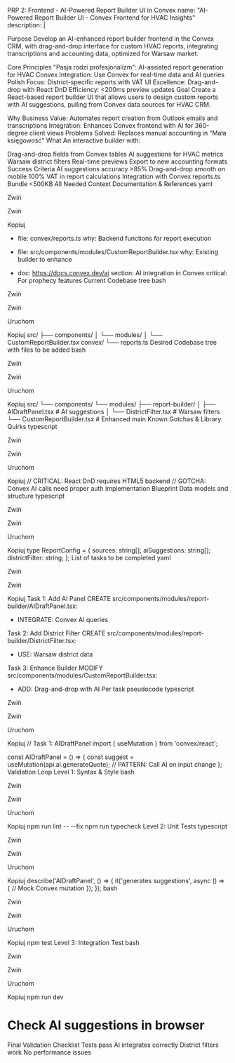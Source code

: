 PRP 2: Frontend - AI-Powered Report Builder UI in Convex
name: "AI-Powered Report Builder UI - Convex Frontend for HVAC Insights"
description: |

Purpose
Develop an AI-enhanced report builder frontend in the Convex CRM, with drag-and-drop interface for custom HVAC reports, integrating transcriptions and accounting data, optimized for Warsaw market.

Core Principles
"Pasja rodzi profesjonalizm": AI-assisted report generation for HVAC
Convex Integration: Use Convex for real-time data and AI queries
Polish Focus: District-specific reports with VAT
UI Excellence: Drag-and-drop with React DnD
Efficiency: <200ms preview updates
Goal
Create a React-based report builder UI that allows users to design custom reports with AI suggestions, pulling from Convex data sources for HVAC CRM.

Why
Business Value: Automates report creation from Outlook emails and transcriptions
Integration: Enhances Convex frontend with AI for 360-degree client views
Problems Solved: Replaces manual accounting in "Mała księgowość"
What
An interactive builder with:

Drag-and-drop fields from Convex tables
AI suggestions for HVAC metrics
Warsaw district filters
Real-time previews
Export to new accounting formats
Success Criteria
 AI suggestions accuracy >85%
 Drag-and-drop smooth on mobile
 100% VAT in report calculations
 Integration with Convex reports.ts
 Bundle <500KB
All Needed Context
Documentation & References
yaml

Zwiń

Zwiń

Kopiuj
- file: convex/reports.ts
  why: Backend functions for report execution
  
- file: src/components/modules/CustomReportBuilder.tsx
  why: Existing builder to enhance
  
- doc: https://docs.convex.dev/ai
  section: AI integration in Convex
  critical: For prophecy features
Current Codebase tree
bash

Zwiń

Zwiń

Uruchom

Kopiuj
src/
├── components/
│   └── modules/
│       └── CustomReportBuilder.tsx
convex/
└── reports.ts
Desired Codebase tree with files to be added
bash

Zwiń

Zwiń

Uruchom

Kopiuj
src/
└── components/
    └── modules/
        ├── report-builder/
        │   ├── AIDraftPanel.tsx       # AI suggestions
        │   └── DistrictFilter.tsx     # Warsaw filters
        └── CustomReportBuilder.tsx    # Enhanced main
Known Gotchas & Library Quirks
typescript

Zwiń

Zwiń

Uruchom

Kopiuj
// CRITICAL: React DnD requires HTML5 backend
// GOTCHA: Convex AI calls need proper auth
Implementation Blueprint
Data models and structure
typescript

Zwiń

Zwiń

Uruchom

Kopiuj
type ReportConfig = {
  sources: string[];
  aiSuggestions: string[];
  districtFilter: string;
};
List of tasks to be completed
yaml

Zwiń

Zwiń

Kopiuj
Task 1: Add AI Panel
CREATE src/components/modules/report-builder/AIDraftPanel.tsx:
  - INTEGRATE: Convex AI queries

Task 2: Add District Filter
CREATE src/components/modules/report-builder/DistrictFilter.tsx:
  - USE: Warsaw district data

Task 3: Enhance Builder
MODIFY src/components/modules/CustomReportBuilder.tsx:
  - ADD: Drag-and-drop with AI
Per task pseudocode
typescript

Zwiń

Zwiń

Uruchom

Kopiuj
// Task 1: AIDraftPanel
import { useMutation } from 'convex/react';

const AIDraftPanel = () => {
  const suggest = useMutation(api.ai.generateQuote);
  // PATTERN: Call AI on input change
};
Validation Loop
Level 1: Syntax & Style
bash

Zwiń

Zwiń

Uruchom

Kopiuj
npm run lint -- --fix
npm run typecheck
Level 2: Unit Tests
typescript

Zwiń

Zwiń

Uruchom

Kopiuj
describe('AIDraftPanel', () => {
  it('generates suggestions', async () => {
    // Mock Convex mutation
  });
});
bash

Zwiń

Zwiń

Uruchom

Kopiuj
npm test
Level 3: Integration Test
bash

Zwiń

Zwiń

Uruchom

Kopiuj
npm run dev
# Check AI suggestions in browser
Final Validation Checklist
 Tests pass
 AI integrates correctly
 District filters work
 No performance issues